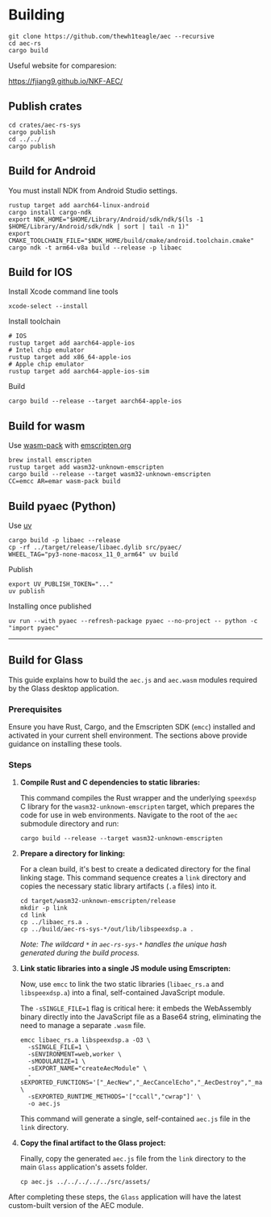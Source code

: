 # Building

```console
git clone https://github.com/thewh1teagle/aec --recursive
cd aec-rs
cargo build
```

Useful website for comparesion:

https://fjiang9.github.io/NKF-AEC/

## Publish crates

```console
cd crates/aec-rs-sys
cargo publish
cd ../../
cargo publish
```

## Build for Android

You must install NDK from Android Studio settings.

```console
rustup target add aarch64-linux-android
cargo install cargo-ndk
export NDK_HOME="$HOME/Library/Android/sdk/ndk/$(ls -1 $HOME/Library/Android/sdk/ndk | sort | tail -n 1)"
export CMAKE_TOOLCHAIN_FILE="$NDK_HOME/build/cmake/android.toolchain.cmake"
cargo ndk -t arm64-v8a build --release -p libaec
```

## Build for IOS

Install Xcode command line tools

```console
xcode-select --install
```

Install toolchain

```console
# IOS
rustup target add aarch64-apple-ios
# Intel chip emulator
rustup target add x86_64-apple-ios
# Apple chip emulator
rustup target add aarch64-apple-ios-sim
```

Build

```console
cargo build --release --target aarch64-apple-ios
```

## Build for wasm

Use [wasm-pack](https://rustwasm.github.io/docs/wasm-pack) with [emscripten.org](https://emscripten.org)

```console
brew install emscripten
rustup target add wasm32-unknown-emscripten
cargo build --release --target wasm32-unknown-emscripten
CC=emcc AR=emar wasm-pack build
```

## Build pyaec (Python)

Use [uv](https://astral.sh/blog/uv)

```console
cargo build -p libaec --release
cp -rf ../target/release/libaec.dylib src/pyaec/
WHEEL_TAG="py3-none-macosx_11_0_arm64" uv build
```

Publish

```console
export UV_PUBLISH_TOKEN="..."
uv publish
```

Installing once published

```console
uv run --with pyaec --refresh-package pyaec --no-project -- python -c "import pyaec"
```

---

## Build for Glass

This guide explains how to build the `aec.js` and `aec.wasm` modules required by the Glass desktop application.

### Prerequisites

Ensure you have Rust, Cargo, and the Emscripten SDK (`emcc`) installed and activated in your current shell environment. The sections above provide guidance on installing these tools.

### Steps

1.  **Compile Rust and C dependencies to static libraries:**

    This command compiles the Rust wrapper and the underlying `speexdsp` C library for the `wasm32-unknown-emscripten` target, which prepares the code for use in web environments. Navigate to the root of the `aec` submodule directory and run:

    ```console
    cargo build --release --target wasm32-unknown-emscripten
    ```

2.  **Prepare a directory for linking:**

    For a clean build, it's best to create a dedicated directory for the final linking stage. This command sequence creates a `link` directory and copies the necessary static library artifacts (`.a` files) into it.

    ```console
    cd target/wasm32-unknown-emscripten/release
    mkdir -p link
    cd link
    cp ../libaec_rs.a .
    cp ../build/aec-rs-sys-*/out/lib/libspeexdsp.a .
    ```
    *Note: The wildcard `*` in `aec-rs-sys-*` handles the unique hash generated during the build process.*

3.  **Link static libraries into a single JS module using Emscripten:**

    Now, use `emcc` to link the two static libraries (`libaec_rs.a` and `libspeexdsp.a`) into a final, self-contained JavaScript module.

    The `-sSINGLE_FILE=1` flag is critical here: it embeds the WebAssembly binary directly into the JavaScript file as a Base64 string, eliminating the need to manage a separate `.wasm` file.

    ```console
    emcc libaec_rs.a libspeexdsp.a -O3 \
      -sSINGLE_FILE=1 \
      -sENVIRONMENT=web,worker \
      -sMODULARIZE=1 \
      -sEXPORT_NAME="createAecModule" \
      -sEXPORTED_FUNCTIONS='["_AecNew","_AecCancelEcho","_AecDestroy","_malloc","_free"]' \
      -sEXPORTED_RUNTIME_METHODS='["ccall","cwrap"]' \
      -o aec.js
    ```
    This command will generate a single, self-contained `aec.js` file in the `link` directory.

4.  **Copy the final artifact to the Glass project:**

    Finally, copy the generated `aec.js` file from the `link` directory to the main `Glass` application's assets folder.

    ```console
    cp aec.js ../../../../../src/assets/
    ```

After completing these steps, the `Glass` application will have the latest custom-built version of the AEC module.
